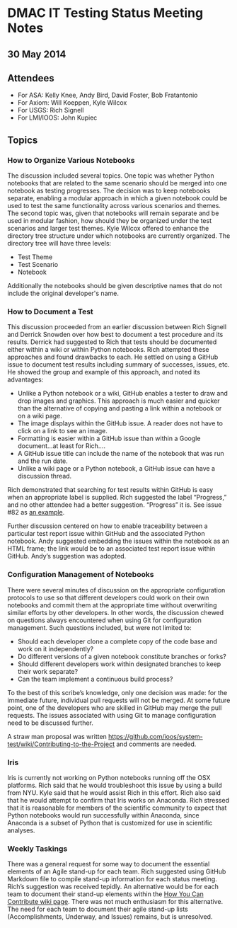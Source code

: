 # DMAC IT Testing Status Meeting Notes

## 30 May 2014

## Attendees

*  For ASA:  Kelly Knee, Andy Bird, David Foster, Bob Fratantonio
*  For Axiom:  Will Koeppen, Kyle Wilcox
*  For USGS: Rich Signell
*  For LMI/IOOS:  John Kupiec

## Topics

### How to Organize Various Notebooks

The discussion included several topics.  One topic was whether Python notebooks that are related to the same scenario should be merged into one notebook as testing progresses.  The decision was to keep notebooks separate, enabling a modular approach in which a given notebook could be used to test the same functionality across various scenarios and themes.  The second topic was, given that notebooks will remain separate and be used in modular fashion, how should they be organized under the test scenarios and larger test themes. Kyle Wilcox offered to enhance the directory tree structure under which notebooks are currently organized.  The directory tree will have three levels:
*  Test Theme
*  Test Scenario
*  Notebook

Additionally the notebooks should be given descriptive names that do not include the original developer's name.

### How to Document a Test
This discussion proceeded from an earlier discussion between Rich Signell and Derrick Snowden over how best to document a test procedure and its results.  Derrick had suggested to Rich that tests should be documented either within a wiki or within Python notebooks.    Rich attempted these approaches and found drawbacks to each.  He settled on using a GitHub issue to document test results including summary of successes, issues, etc.  He showed the group and example of this approach, and noted its advantages:
*  Unlike a Python notebook or a wiki, GitHub enables a tester to draw and drop images and graphics. This approach is much easier and quicker than the alternative of copying and pasting a link within a notebook or on a wiki page.  
*  The image displays within the GitHub issue.  A reader does not have to click on a link to see an image.
*  Formatting is easier within a GitHub issue than within a Google document…at least for Rich….
*  A GitHub issue title can include the name of the notebook that was run and the run date.
*  Unlike a wiki page or a Python notebook, a GitHub issue can have a discussion thread.

Rich demonstrated that searching for test results within GitHub is easy when an appropriate label is supplied.  Rich suggested the label “Progress,” and no other attendee had a better suggestion.  “Progress” it is. See issue #82 as [an example](https://github.com/ioos/system-test/issues/82).

Further discussion centered on how to enable traceability between a particular test report issue within GitHub and the associated Python notebook. Andy suggested embedding the issues within the notebook as an HTML frame; the link would be to an associated test report issue within GitHub.    Andy’s suggestion was adopted.


### Configuration Management of Notebooks
There were several minutes of discussion on the appropriate configuration protocols to use so that different developers could work on their own notebooks and commit them at the appropriate time without overwriting similar efforts by other developers.  In other words, the discussion chewed on questions always encountered when using Git for configuration management.  Such questions included, but were not limited to:

*  Should each developer clone a complete copy of the code base and work on it independently?
*  Do different versions of a given notebook constitute branches or forks?
*  Should different developers work within designated branches to keep their work separate?
*  Can the team implement a continuous build process?

To the best of this scribe’s knowledge, only one decision was made: for the immediate future, individual pull requests will not be merged.  At some future point, one of the developers who are skilled in GitHub may merge the pull requests.  The issues associated with using Git to manage configuration need to be discussed further.  

A straw man proposal was written https://github.com/ioos/system-test/wiki/Contributing-to-the-Project and comments are needed.

### Iris
Iris is currently not working on Python notebooks running off the OSX platforms. Rich said that he would troubleshoot this issue by using a build from NYU.  Kyle said that he would assist Rich in this effort.  Rich also said that he would attempt to confirm that Iris works on Anaconda.  Rich stressed that it is reasonable for members of the scientific community to expect that Python notebooks would run successfully within Anaconda, since Anaconda is a subset of Python that is customized for use in scientific analyses.

### Weekly Taskings
There was a general request for some way to document the essential elements of an Agile stand-up for each team.  Rich suggested using GitHub Markdown file to compile stand-up information for each status meeting.  Rich’s suggestion was received tepidly. An alternative would be for each team to document their stand-up elements within the [How You Can Contribute wiki page](https://github.com/ioos/system-test/wiki/Contributing-to-the-Project).  There was not much enthusiasm for this alternative.  The need for each team to document their agile stand-up lists (Accomplishments, Underway, and Issues) remains, but is unresolved.






